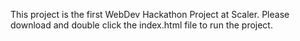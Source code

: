 This project is the first WebDev Hackathon Project at Scaler. 
Please download and double click the index.html file to run the project.
